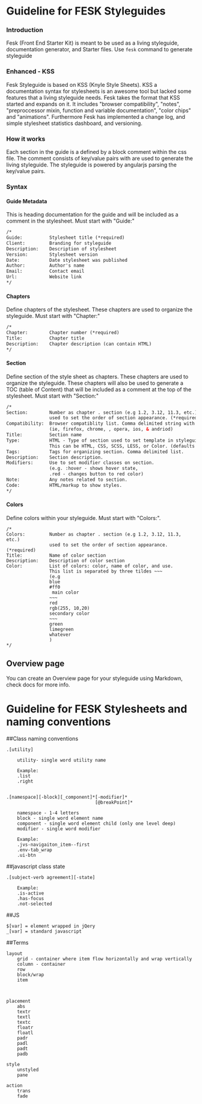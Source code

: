 # Guideline for FESK Styleguides

### Introduction

Fesk (Front End Starter Kit) is meant to be used as a living styleguide, documentation generator, and Starter files. Use `fesk` command to generate styleguide

### Enhanced - KSS

Fesk Styleguide is based on KSS (Knyle Style Sheets). KSS a documentation syntax for stylesheets is an awesome tool but lacked some features that a living styleguide needs. Fesk takes the format that KSS started and expands on it. It includes "browser compatibility", "notes", "preproccessor mixin, function and variable documentation", "color chips" and "animations". Furthermore Fesk has implemented a change log, and simple stylesheet statistics dashboard, and versioning.

### How it works
Each section in the guide is a defined by a block comment within the css file. The comment consists of key/value pairs with are used to generate the living styleguide. The styleguide is powered by angularjs parsing the key/value pairs.

### Syntax
#### Guide Metadata
This is heading documentation for the guide and will be included as a comment in the stylesheet. Must start with "Guide:"

```HTML
/*
Guide:          Stylesheet title (*required)
Client:         Branding for styleguide
Description:    Description of stylesheet
Version:        Stylesheet version
Date:           Date stylesheet was published
Author:         Author's name
Email:          Contact email
Url:            Website link
*/

```

#### Chapters
Define chapters of the stylesheet. These chapters are used to organize the styleguide. Must start with "Chapter:"

```HTML
/*
Chapter:        Chapter number (*required)
Title:          Chapter title
Description:    Chapter description (can contain HTML)
*/
```

#### Section
Define section of the style sheet as chapters. These chapters are used to organize the styleguide. These chapters will also  be used to generate a TOC (table of Content) that will be included as a comment at the top of the stylesheet. Must start with "Section:"

```HTML
/*
Section:        Number as chapter . section (e.g 1.2, 3.12, 11.3, etc.)
                used to set the order of section appearance. (*required)
Compatibility:  Browser compatiblity list. Comma delimited string with six items
                (ie, firefox, chrome, , opera, ios, & andriod)
Title:          Section name
Type:           HTML - Type of section used to set template in styleguide.
                This can be HTML, CSS, SCSS, LESS, or Color. (defaults to HTML)
Tags:           Tags for organizing section. Comma delimited list.
Description:    Section description.
Modifiers:      Use to set modifier classes on section.
                (e.g. :hover - shows hover state,
                .red - changes button to red color)
Note:           Any notes related to section.
Code:           HTML/markup to show styles.
*/
```

#### Colors
Define colors within your styleguide. Must start with "Colors:".

```
/*
Colors:         Number as chapter . section (e.g 1.2, 3.12, 11.3, etc.)
                used to set the order of section appearance. (*required)
Title:          Name of color section
Description:    Description of color section
Color:          List of colors: color, name of color, and use.
                This list is separated by three tildes ~~~
                (e.g
                blue
                #ff0
                 main color
                ~~~
                red
                rgb(255, 10,20)
                secondary color
                ~~~
                green
                limegreen
                whatever
                )
*/
```


## Overview page

You can create an Overview page for your styleguide using Markdown,
check docs for more info.

# Guideline for FESK Stylesheets and naming conventions

##Class naming conventions

    .[utility]

        utility- single word utility name

        Example:
        .list
        .right


    .[namespace][-block][_component]*[-modifier]*
                                     [@breakPoint]*

        namespace - 1-4 letters
        block - single word element name
        component - single word element child (only one level deep)
        modifier - single word modifier

        Example:
        .jvs-navigaiton_item--first
        .env-tab_wrap
        .ui-btn

##javascript class state

    .[subject-verb agreement][-state]

        Example:
        .is-active
        .has-focus
        .not-selected


##JS

    $[var] = element wrapped in jQery
    _[var] = standard javascript


##Terms

    layout
        grid - container where item flow horizontally and wrap vertically
        column - container
        row
        block/wrap
        item



    placement
        abs
        textr
        textl
        textc
        floatr
        floatl
        padr
        padl
        padt
        padb

    style
        unstyled
        pane

    action
        trans
        fade
